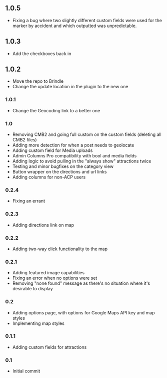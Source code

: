 ## 1.0.5

-   Fixing a bug where two slightly different custom fields were used for the marker by accident and which outputted was unpredictable.

## 1.0.3

-   Add the checkboxes back in

## 1.0.2

-   Move the repo to Brindle
-   Change the update location in the plugin to the new one

### 1.0.1

-   Change the Geocoding link to a better one

### 1.0

-   Removing CMB2 and going full custom on the custom fields (deleting all CMB2 files)
-   Adding more detection for when a post needs to geolocate
-   Adding custom field for Media uploads
-   Admin Columns Pro compatibility with bool and media fields
-   Adding logic to avoid pulling in the "always show" attractions twice
-   Testing and minor bugfixes on the category view
-   Button wrapper on the directions and url links
-   Adding columns for non-ACP users

### 0.2.4

-   Fixing an errant </a>

### 0.2.3

-   Adding directions link on map

### 0.2.2

-   Adding two-way click functionality to the map

### 0.2.1

-   Adding featured image capabilities
-   Fixing an error when no options were set
-   Removing "none found" message as there's no situation where it's desirable to display

### 0.2

-   Adding options page, with options for Google Maps API key and map styles
-   Implementing map styles

### 0.1.1

-   Adding custom fields for attractions

### 0.1

-   Initial commit
